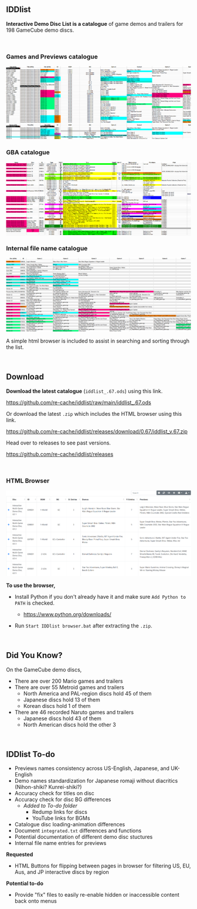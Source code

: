 ## IDDlist
**Interactive Demo Disc List is a catalogue** of game demos and trailers for 198 GameCube demo discs.

&nbsp;

### Games and Previews catalogue
![iddlist screenshot](assets/iddlist.png)

### GBA catalogue
![iddlist screenshot](assets/iddlist_gba.png)

### Internal file name catalogue 
![iddlist screenshot](assets/iddlist_tgc.png)

A simple html browser is included to assist in searching and sorting through the list.

&nbsp;

## Download

**Download the latest catalogue** (`iddlist_.67.ods`) using this link.

https://github.com/re-cache/iddlist/raw/main/iddlist_.67.ods

Or download the latest `.zip` which includes the HTML browser using this link.

https://github.com/re-cache/iddlist/releases/download/0.67/iddlist_v.67.zip

Head over to releases to see past versions.

https://github.com/re-cache/iddlist/releases

&nbsp;

### HTML Browser
![iddlist screenshot](assets/idd_browser.png)

**To use the browser,**

* Install Python if you don't already have it and make sure `Add Python to PATH` is checked.

  * https://www.python.org/downloads/

* Run `Start IDDlist browser.bat` after extracting the `.zip`.

&nbsp;

## Did You Know?

On the GameCube demo discs,

* There are over 200 Mario games and trailers
* There are over 55 Metroid games and trailers
  * North America and PAL-region discs hold 45 of them
  * Japanese discs hold 13 of them
  * Korean discs hold 1 of them
* There are 46 recorded Naruto games and trailers
  * Japanese discs hold 43 of them
  * North American discs hold the other 3

&nbsp;

## IDDlist To-do

* Previews names consistency across US-English, Japanese, and UK-English
* Demo names standardization for Japanese romaji without diacritics (Nihon-shiki? Kunrei-shiki?)
* Accuracy check for titles on disc
* Accuracy check for disc BG differences
  * *Added to To-do folder*
    * Redump links for discs
    * YouTube links for BGMs
* Catalogue disc loading-animation differences
* Document `integrated.txt` differences and functions
* Potential documentation of different demo disc stuctures
* Internal file name entries for previews

**Requested**
* HTML Buttons for flipping between pages in browser for filtering US, EU, Aus, and JP interactive discs by region
 
**Potential to-do**
* Provide "fix" files to easily re-enable hidden or inaccessible content back onto menus
